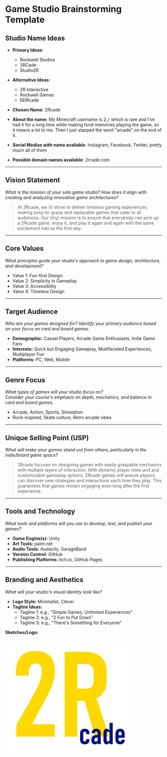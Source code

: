 # Game Studio Brainstorming Template

## Studio Name Ideas
- **Primary Ideas:**
  - Rockwell Studios
  - 2RCade
  - Studio2R
- **Alternative Ideas:**
  - 2R Interactive
  - Rockwell Games
  - RDRcade

- **Chosen Name**: 2Rcade
- **About the name**: My Minecraft username is 2_r which is rare and I've had it for a long time while making fond memories playing the game, so it means a lot to me. Then I just slapped the word "arcade" on the end of it.
- **Social Medias with name available**: Instagram, Facebook, Twitter, pretty much all of them
- **Possible domain names available**: 2rcade.com

---

## Vision Statement
*What is the mission of your solo game studio? How does it align with creating and analyzing innovative game architectures?*

> At 2Rcade, we (I) strive to deliver timeless gaming experiences, making easy-to-grasp and replayable games that cater to all audiences. Our (my) mission is to ensure that everybody can pick up a 2Rcade game, enjoy it, and play it again and again with the same excitement had as the first day.

---

## Core Values
*What principles guide your studio's approach to game design, architecture, and development?*

- Value 1: Fun-first Design
- Value 2: Simplicity in Gameplay
- Value 3: Accessibility
- Value 4: Timeless Design

---

## Target Audience
*Who are your games designed for? Identify your primary audience based on your focus on card and board games.*

- **Demographic:** Casual Players, Arcade Game Enthusiasts, Indie Game Fans
- **Interests:** Quick but Engaging Gameplay, Multifaceted Experiences, Multiplayer Fun
- **Platforms:** PC, Web, Mobile

---

## Genre Focus
*What types of games will your studio focus on?*  
*Consider your course's emphasis on depth, mechanics, and balance in card and board games.*

- Arcade, Action, Sports, Simulation
- Rock-inspired, Skate culture, Retro arcade vibes

---

## Unique Selling Point (USP)
*What will make your games stand out from others, particularly in the indie/board game space?*

> 2Rcade focuses on designing games with easily graspable mechanics with multiple layers of interaction. With dynamic player roles and and customizable gameplay options, 2Rcade games will ensure players can discover new strategies and interactions each time they play. This guarantees that games remain engaging even long after the first experience.
---

## Tools and Technology
*What tools and platforms will you use to develop, test, and publish your games?*

- **Game Engine(s):** Unity
- **Art Tools:** paint.net
- **Audio Tools:** Audacity, GarageBand
- **Version Control:** GitHub
- **Publishing Platforms:** Itch.io, GitHub Pages

---

## Branding and Aesthetics
*What will your studio's visual identity look like?*

- **Logo Style:** Minimalist, Clever
- **Tagline Ideas:** 
  - Tagline 1: e.g., "Simple Games, Unlimited Experiences"
  - Tagline 2: e.g., "2 Fun to Put Down"
  - Tagline 3: e.g., "There's Something for Everyone"

**Sketches/Logo**:


![image](2rcade.png)
---
